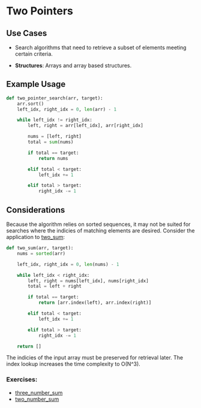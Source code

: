 # Two Pointers

## Use Cases

- Search algorithms that need to retrieve a subset of elements meeting
certain criteria.

- **Structures**: Arrays and array based structures.

## Example Usage

```py
def two_pointer_search(arr, target):
    arr.sort()
    left_idx, right_idx = 0, len(arr) - 1

    while left_idx != right_idx:
        left, right = arr[left_idx], arr[right_idx]

        nums = [left, right]
        total = sum(nums)

        if total == target:
            return nums

        elif total < target:
            left_idx += 1

        elif total > target:
            right_idx -= 1
```

## Considerations

Because the algorithm relies on sorted sequences, it may not be suited for
searches where the indicies of matching elements are desired. Consider the
application to [two_sum](/arrays/two_sum.py):

```py
def two_sum(arr, target):
    nums = sorted(arr)

    left_idx, right_idx = 0, len(nums) - 1

    while left_idx < right_idx:
        left, right = nums[left_idx], nums[right_idx]
        total = left + right

        if total == target:
            return [arr.index(left), arr.index(right)]

        elif total < target:
            left_idx += 1

        elif total > target:
            right_idx -= 1

    return []
```

The indicies of the input array must be preserved for retrieval later. The
index lookup increases the time complexity to O(N^3).


### Exercises:

- [three_number_sum](/arrays/three_number_sum.py)
- [two_number_sum](/arrays/two_sum.py)
